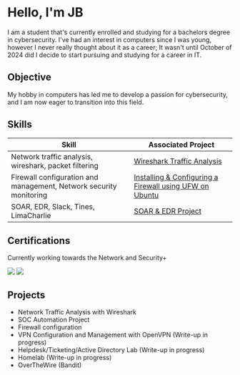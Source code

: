 # Hello, I'm JB

I am a student that's currently enrolled and studying for a bachelors degree in cybersecurity. I've had an interest in computers since I was young, however I never really thought about it as a career; It wasn't until October of 2024 did I decide to start pursuing and studying for a career in IT. 

## Objective

My hobby in computers has led me to develop a passion for cybersecurity, and I am now eager to transition into this field.

## Skills

| Skill                                         | Associated Project         |
|-----------------------------------------------|----------------------------|
| Network traffic analysis, wireshark, packet filtering         | <a href="https://medium.com/@ssh-j/network-traffic-analysis-with-wireshark-15d77399c696">Wireshark Traffic Analysis</a>|
|   Firewall configuration and management, Network security monitoring        | <a href="https://medium.com/@ssh-j/installing-configuring-a-firewall-using-ufw-on-ubuntu-0160b65d9029"> Installing & Configuring a Firewall using UFW on Ubuntu</a>|
| SOAR, EDR, Slack, Tines, LimaCharlie     | <a href="https://medium.com/@ssh-j/soar-edr-project-a73cbe6d6585"> SOAR & EDR Project</a>|



## Certifications
Currently working towards the Network and Security+
<div>
<img src="https://img.shields.io/badge/-A%2B-EA1D25?&style=for-the-badge&logo=CompTIA&logoColor=white" />
<img src="https://img.shields.io/badge/-Linux%20Essentials-2C3E50?&style=for-the-badge&logo=Linux&logoColor=white" />


</div>

## Projects
- Network Traffic Analysis with Wireshark
- SOC Automation Project
- Firewall configuration
- VPN Configuration and Management with OpenVPN (Write-up in progress)
- Helpdesk/Ticketing/Active Directory Lab (Write-up in progress)
- Homelab (Write-up in progress)
- OverTheWire (Bandit)
